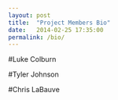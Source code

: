 ```yaml
---
layout: post
title:  "Project Members Bio"
date:   2014-02-25 17:35:00
permalink: /bio/
---
```


#Luke Colburn

#Tyler Johnson

#Chris LaBauve